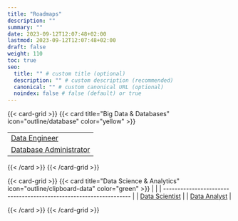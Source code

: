 ```yaml
---
title: "Roadmaps"
description: ""
summary: ""
date: 2023-09-12T12:07:48+02:00
lastmod: 2023-09-12T12:07:48+02:00
draft: false
weight: 110
toc: true
seo:
  title: "" # custom title (optional)
  description: "" # custom description (recommended)
  canonical: "" # custom canonical URL (optional)
  noindex: false # false (default) or true
---
```


{{< card-grid >}}
{{< card title="Big Data & Databases" icon="outline/database" color="yellow" >}}

|                                                                                    |
| ---------------------------------------------------------------------------------- |
| [Data Engineer](/roadmaps/big-data-and-databases/data-engineer/)                   |
| [Database Administrator](/roadmaps/big-data-and-databases/database-administrator/) |

{{< /card >}}
{{< /card-grid >}}

{{< card-grid >}}
{{< card title="Data Science & Analytics" icon="outline/clipboard-data" color="green" >}}
|                                                                    |
| ------------------------------------------------------------------ |
| [Data Scientist](/roadmaps/data-science-analytics/data-scientist/) |
| [Data Analyst](/roadmaps/data-science-analytics/data-analyst/)     |

{{< /card >}}
{{< /card-grid >}}